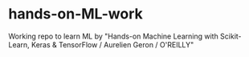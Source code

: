 # hands-on-ML-work
Working repo to learn ML by "Hands-on Machine Learning with Scikit-Learn, Keras &amp; TensorFlow / Aurelien Geron / O'REILLY"
